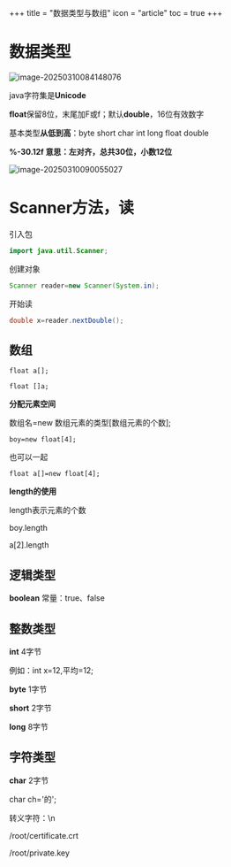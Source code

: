 +++
title = "数据类型与数组"
icon = "article"
toc = true
+++
# 数据类型

![image-20250310084148076](image-20250310084148076.png)

java字符集是**Unicode**

**float**保留8位，末尾加F或f；默认**double**，16位有效数字

基本类型**从低到高**：byte short char int long float double

**%-30.12f  意思：左对齐，总共30位，小数12位**

![image-20250310090055027](image-20250310090055027.png)

# **Scanner方法**，读

引入包

```java
import java.util.Scanner;
```

创建对象

```java
Scanner reader=new Scanner(System.in);
```

开始读

```java
double x=reader.nextDouble();
```

## 数组

    float a[];
    
    float []a;

**分配元素空间**

数组名=new 数组元素的类型[数组元素的个数];

    boy=new float[4];

也可以一起

    float a[]=new float[4];

**length的使用**

length表示元素的个数

boy.length

a[2].length

## 逻辑类型

**boolean**        常量：true、false

## 整数类型

**int**    4字节

例如：int x=12,平均=12;    

**byte**    1字节

**short**    2字节

**long**    8字节

## 字符类型

**char** 2字节

char ch='的';

转义字符：\n

/root/certificate.crt

/root/private.key
